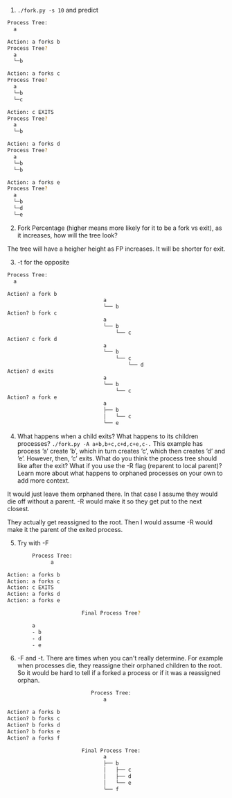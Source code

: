 
1. `./fork.py -s 10` and predict

```sh
Process Tree:
  a

Action: a forks b
Process Tree?
  a
  └─b

Action: a forks c
Process Tree?
  a
  └─b
  └─c

Action: c EXITS
Process Tree?
  a
  └─b

Action: a forks d
Process Tree?
  a
  └─b
  └─b

Action: a forks e
Process Tree?
  a
  └─b
  └─d
  └─e
```

2. Fork Percentage (higher means more likely for it to be a fork vs exit), as it increases, how will the tree look?

The tree will have a heigher height as FP increases. It will be shorter for exit.

3. -t for the opposite
```sh
Process Tree:
  a

Action? a fork b
                               a
                               └── b
Action? b fork c
                               a
                               └── b
                                   └── c
Action? c fork d
                               a
                               └── b
                                   └── c
                                       └── d
Action? d exits
                               a
                               └── b
                                   └── c
Action? a fork e
                               a
                               ├── b
                               │   └── c
                               └── e
```

4. What happens when a child exits? What happens to its children processes? 
`./fork.py -A a+b,b+c,c+d,c+e,c-.` 
This example has process ’a’ create ’b’, which in turn creates ’c’, which then creates ’d’ and ’e’. However, then, ’c’ exits. What do you think the process tree should like after the exit? What if you use the -R flag (reparent to local parent)? Learn more about what happens to orphaned processes on your own to add more context.

It would just leave them orphaned there. In that case I assume they would die off without a parent. -R would make it so they get put to the next closest.

They actually get reassigned to the root. Then I would assume -R would make it the parent of the exited process.


5. Try with -F

```sh
        Process Tree:
              a

Action: a forks b
Action: a forks c
Action: c EXITS
Action: a forks d
Action: a forks e

                        Final Process Tree?

        a
        - b
        - d
        - e
```

6. -F and -t. There are times when you can't really determine. For example when processes die, they reassigne their orphaned children to the root. So it would be hard to tell if a forked a process or if it was a reassigned orphan.

```sh
                           Process Tree:
                               a

Action? a forks b
Action? b forks c 
Action? b forks d 
Action? b forks e
Action? a forks f

                        Final Process Tree:
                               a
                               ├── b
                               │   ├── c
                               │   ├── d
                               │   └── e
                               └── f

```

